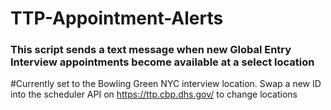 # TTP-Appointment-Alerts

### This script sends a text message when new Global Entry Interview appointments become available at a select location

#Currently set to the Bowling Green NYC interview location. Swap a new ID into the scheduler API on https://ttp.cbp.dhs.gov/ to change locations

